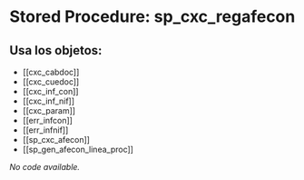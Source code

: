 # Stored Procedure: sp_cxc_regafecon

## Usa los objetos:
- [[cxc_cabdoc]]
- [[cxc_cuedoc]]
- [[cxc_inf_con]]
- [[cxc_inf_nif]]
- [[cxc_param]]
- [[err_infcon]]
- [[err_infnif]]
- [[sp_cxc_afecon]]
- [[sp_gen_afecon_linea_proc]]

*No code available.*
